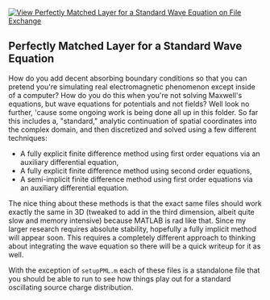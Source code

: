 [![View Perfectly Matched Layer for a Standard Wave Equation on File Exchange](https://www.mathworks.com/matlabcentral/images/matlab-file-exchange.svg)](https://www.mathworks.com/matlabcentral/fileexchange/77521-perfectly-matched-layer-for-a-standard-wave-equation)

## Perfectly Matched Layer for a Standard Wave Equation
How do you add decent absorbing boundary conditions so that you can pretend you're simulating real electromagnetic phenomenon except inside of a computer?  How do you do this when you're not solving Maxwell's equations, but wave equations for potentials and not fields?  Well look no further, 'cause some ongoing work is being done all up in this folder.  So far this includes a, "standard," analytic continuation of spatial coordinates into the complex domain, and then discretized and solved using a few different techniques:

- A fully explicit finite difference method using first order equations via an auxiliary differential equation,
- A fully explicit finite difference method using second order equations,
- A semi-implicit finite difference method using first order equations via an auxiliary differential equation.

The nice thing about these methods is that the exact same files should work exactly the same in 3D (tweaked to add in the third dimension, albeit quite slow and memory intensive) because MATLAB is rad like that.  Since my larger research requires absolute stability, hopefully a fully implicit method will appear soon.  This requires a completely different approach to thinking about integrating the wave equation so there will be a quick writeup for it as well.

With the exception of `setupPML.m` each of these files is a standalone file that you should be able to run to see how things play out for a standard oscillating source charge distribution.

